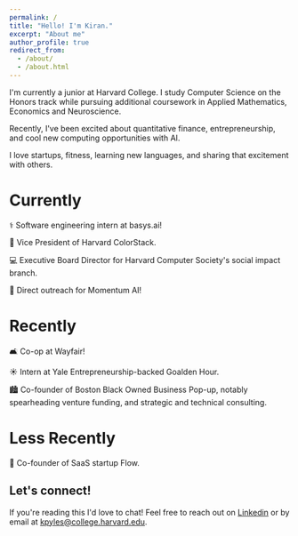 ```yaml
---
permalink: /
title: "Hello! I'm Kiran."
excerpt: "About me"
author_profile: true
redirect_from: 
  - /about/
  - /about.html
---
```


I'm currently a junior at Harvard College. I study Computer Science on the Honors track while pursuing additional coursework in Applied Mathematics, Economics and Neuroscience.

Recently, I've been excited about quantitative finance, entrepreneurship, and cool new computing opportunities with AI.

I love startups, fitness, learning new languages, and sharing that excitement with others.

**Currently**
======
⚕️ Software engineering intern at basys.ai!

🤝 Vice President of Harvard ColorStack.

💻 Executive Board Director for Harvard Computer Society's social impact branch.

🚀 Direct outreach for Momentum AI!

**Recently**
======
🛋️ Co-op at Wayfair!

☀️ Intern at Yale Entrepreneurship-backed Goalden Hour.

🏙️ Co-founder of Boston Black Owned Business Pop-up, notably spearheading venture funding, and strategic and technical consulting.

**Less Recently**
======
🌊 Co-founder of SaaS startup Flow.

**Let's connect!**
------
If you're reading this I'd love to chat! Feel free to reach out on [Linkedin](https://www.linkedin.com/in/kiranpyles/) or by email at kpyles@college.harvard.edu.
